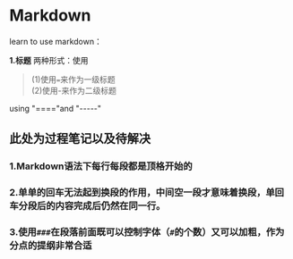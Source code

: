 # Markdown
   learn to use markdown：

**1.标题**
两种形式：使用
> (1)使用`=`来作为一级标题  
> (2)使用-来作为二级标题

using "===="and "-----"

## 此处为过程笔记以及待解决

### 1.Markdown语法下每行每段都是顶格开始的

### 2.单单的回车无法起到换段的作用，中间空一段才意味着换段，单回车分段后的内容完成后仍然在同一行。

### 3.使用`###`在段落前面既可以控制字体（`#`的个数）又可以加粗，作为分点的提纲非常合适
